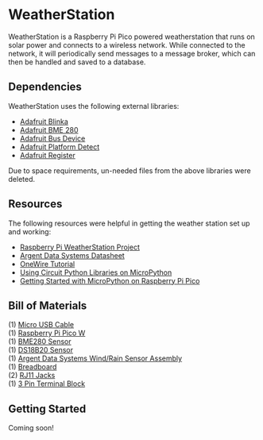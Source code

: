 # WeatherStation

WeatherStation is a Raspberry Pi Pico powered weatherstation that runs on solar power
and connects to a wireless network. While connected to the network, it will
periodically send messages to a message broker, which can then be handled and
saved to a database.

## Dependencies

WeatherStation uses the following external libraries:

- [Adafruit Blinka]()
- [Adafruit BME 280]()
- [Adafruit Bus Device]()
- [Adafruit Platform Detect]()
- [Adafruit Register]()

Due to space requirements, un-needed files from the above libraries were deleted.

## Resources

The following resources were helpful in getting the weather station set up and 
working:

- [Raspberry Pi WeatherStation Project](https://projects.raspberrypi.org/en/projects/build-your-own-weather-station/0)
- [Argent Data Systems Datasheet](https://www.argentdata.com/files/80422_datasheet.pdf)
- [OneWire Tutorial](https://randomnerdtutorials.com/micropython-ds18b20-esp32-esp8266/)
- [Using Circuit Python Libraries on MicroPython](https://learn.adafruit.com/circuitpython-libraries-on-micropython-using-the-raspberry-pi-pico/installing-blinka-and-libraries)
- [Getting Started with MicroPython on Raspberry Pi Pico](https://store.rpipress.cc/collections/latest-bookazines/products/get-started-with-micropython-on-raspberry-pi-pico)

## Bill of Materials

(1) [Micro USB Cable](https://www.canakit.com/microusb-to-usb-a-cable.html)  
(1) [Raspberry Pi Pico W](https://www.canakit.com/raspberry-pi-pico-w.html)  
(1) [BME280 Sensor](https://www.adafruit.com/product/2652)  
(1) [DS18B20 Sensor](https://www.adafruit.com/product/381)  
(1) [Argent Data Systems Wind/Rain Sensor Assembly](https://www.argentdata.com/catalog/product_info.php?products_id=145)  
(1) [Breadboard](https://www.amazon.com/dp/B07DL13RZH)  
(2) [RJ11 Jacks](https://www.amazon.com/dp/B09G1BRS1Q)  
(1) [3 Pin Terminal Block](https://www.amazon.com/dp/B09ZTFKYCK)

## Getting Started

Coming soon!